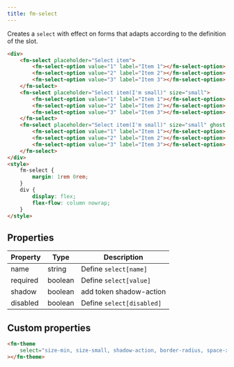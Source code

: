 ```yaml
---
title: fm-select
---
```


Creates a `select` with effect on forms that adapts according to the definition of the slot.

```html preview
<div>
    <fm-select placeholder="Select item">
        <fm-select-option value="1" label="Item 1"></fm-select-option>
        <fm-select-option value="2" label="Item 2"></fm-select-option>
        <fm-select-option value="3" label="Item 3"></fm-select-option>
    </fm-select>
    <fm-select placeholder="Select item(I'm small)" size="small">
        <fm-select-option value="1" label="Item 1"></fm-select-option>
        <fm-select-option value="2" label="Item 2"></fm-select-option>
        <fm-select-option value="3" label="Item 3"></fm-select-option>
    </fm-select>
    <fm-select placeholder="Select item(I'm small)" size="small" ghost narrow>
        <fm-select-option value="1" label="Item 1"></fm-select-option>
        <fm-select-option value="2" label="Item 2"></fm-select-option>
        <fm-select-option value="3" label="Item 3"></fm-select-option>
    </fm-select>
</div>
<style>
    fm-select {
        margin: 1rem 0rem;
    }
    div {
        display: flex;
        flex-flow: column nowrap;
    }
</style>
```

## Properties

| Property | Type    | Description               |
| -------- | ------- | ------------------------- |
| name     | string  | Define `select[name]`     |
| required | boolean | Define `select[value]`    |
| shadow   | boolean | add token shadow-action   |
| disabled | boolean | Define `select[disabled]` |

## Custom properties

```html inject
<fm-theme
    select="size-min, size-small, shadow-action, border-radius, space-x, space-y, #colors-input"
></fm-theme>
```
